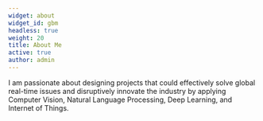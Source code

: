 ```yaml
---
widget: about
widget_id: gbm
headless: true
weight: 20
title: About Me
active: true
author: admin
---
```

I am passionate about designing projects that could effectively solve global real-time issues and disruptively innovate the industry by applying Computer Vision, Natural Language Processing, Deep Learning, and Internet of Things.
